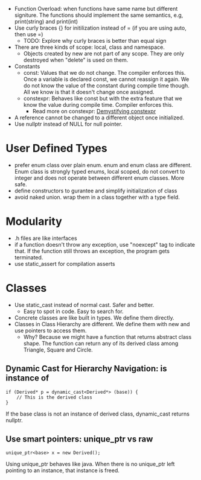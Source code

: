 - Function Overload: when functions have same name but different signiture. The functions should implement the same semantics, e.g, print(string) and print(int)
- Use curly braces {} for initilization instead of = (if you are using auto, then use =)
    - TODO: Explore why curly braces is better than equal sign
- There are three kinds of scope: local, class and namespace.
    - Objects created by new are not part of any scope. They are only destroyed when "delete" is used on them.
- Constants
    - const: Values that we do not change. The compiler enforces this. Once a variable is declared const, we cannot reassign it again. We do not know the value of the constant during compile time though. All we know is that it doesn't change once assigned.
    - constexpr: Behaves like const but with the extra feature that we know the value during compile time. Compiler enforces this.
        - Read more on constexpr: [Demystifying constexpr](https://blog.quasardb.net/2016/11/22/demystifying-constexpr)
- A reference cannot be changed to a different object once initialized.
- Use nullptr instead of NULL for null pointer.

# User Defined Types

- prefer enum class over plain enum. enum and enum class are different. Enum class is strongly typed enums, local scoped, do not convert to integer and does not operate between different enum classes. More safe.
- define constructors to gurantee and simplify initialization of class
- avoid naked union. wrap them in a class together with a type field.

# Modularity

- .h files are like interfaces
- if a function doesn't throw any exception, use "noexcept" tag to indicate that. If the function still throws an exception, the program gets terminated.
- use static_assert for compilation asserts

# Classes

- Use static_cast instead of normal cast. Safer and better.
    - Easy to spot in code. Easy to search for.
- Concrete classes are like built in types. We define them directly.
- Classes in Class Hierarchy are different. We define them with new and use pointers to access them.
    - Why? Because we might have a function that returns abstract class shape. The function can return any of its derived class among Triangle, Square and Circle.

## Dynamic Cast for Hierarchy Navigation: is instance of

```
if (Derived* p = dynamic_cast<Derived*> (base)) {
    // This is the derived class
}
```

If the base class is not an instance of derived class, dynamic_cast returns nullptr.

## Use smart pointers: unique_ptr vs raw

```
unique_ptr<base> x = new Derived();
```

Using unique_ptr behaves like java. When there is no unique_ptr left pointing to an instance, that instance is freed.
